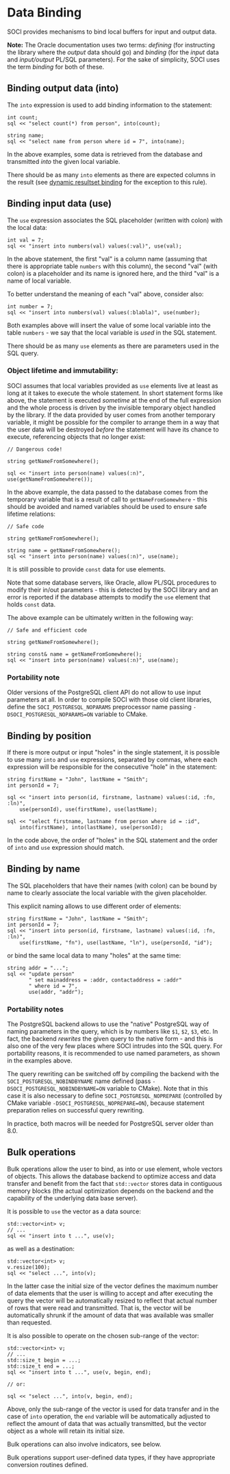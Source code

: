 # Data Binding

SOCI provides mechanisms to bind local buffers for input and output data.

**Note:** The Oracle documentation uses two terms: *defining* (for instructing the library where the *output* data should go) and *binding* (for the *input* data and *input/output* PL/SQL parameters). For the sake of simplicity, SOCI uses the term *binding* for both of these.

## Binding output data (into)

The `into` expression is used to add binding information to
the statement:

    int count;
    sql << "select count(*) from person", into(count);

    string name;
    sql << "select name from person where id = 7", into(name);

In the above examples, some data is retrieved from the database and transmitted *into* the given local variable.

There should be as many `into` elements as there are expected columns in the result (see [dynamic resultset binding](#dynamic") for the exception to this rule).

## Binding input data (use)

The `use` expression associates the SQL placeholder (written with colon) with the local data:

    int val = 7;
    sql << "insert into numbers(val) values(:val)", use(val);

In the above statement, the first "val" is a column name (assuming that there is appropriate table `numbers` with this column), the second "val" (with colon) is a placeholder and its name is ignored here, and the third "val" is a name of local variable.

To better understand the meaning of each "val" above, consider also:

    int number = 7;
    sql << "insert into numbers(val) values(:blabla)", use(number);

Both examples above will insert the value of some local variable into the table `numbers` - we say that the local variable is *used* in the SQL statement.

There should be as many `use` elements as there are parameters used in the SQL query.

### Object lifetime and immutability:

SOCI assumes that local variables provided as `use` elements live at least as long at it takes to execute the whole statement.
In short statement forms like above, the statement is executed *sometime* at the end of the full expression and the whole process is driven by the invisible temporary object handled by the library.
If the data provided by user comes from another temporary variable, it might be possible for the compiler to arrange them in a way that the user data will be destroyed *before* the statement will have its chance to execute, referencing objects that no longer exist:

    // Dangerous code!

    string getNameFromSomewhere();

    sql << "insert into person(name) values(:n)", use(getNameFromSomewhere());

In the above example, the data passed to the database comes from the temporary variable that is a result of call to `getNameFromSomewhere` - this should be avoided and named variables should be used to ensure safe lifetime relations:

    // Safe code
    
    string getNameFromSomewhere();

    string name = getNameFromSomewhere();
    sql << "insert into person(name) values(:n)", use(name);

It is still possible to provide `const` data for use elements.

Note that some database servers, like Oracle, allow PL/SQL procedures to modify their in/out parameters - this is detected by the SOCI library and an error is reported if the database attempts to modify the `use` element that holds `const` data.

The above example can be ultimately written in the following way:

    // Safe and efficient code

    string getNameFromSomewhere();

    string const& name = getNameFromSomewhere();
    sql << "insert into person(name) values(:n)", use(name);

### Portability note

Older versions of the PostgreSQL client API do not allow to use input parameters at all.
In order to compile SOCI with those old client libraries, define the `SOCI_POSTGRESQL_NOPARAMS` preprocessor name passing `-DSOCI_POSTGRESQL_NOPARAMS=ON` variable to CMake.

## Binding by position

If there is more output or input "holes" in the single statement, it is possible to use many `into` and `use` expressions, separated by commas, where each expression will be responsible for the consecutive "hole" in the statement:

    string firstName = "John", lastName = "Smith";
    int personId = 7;

    sql << "insert into person(id, firstname, lastname) values(:id, :fn, :ln)",
        use(personId), use(firstName), use(lastName);

    sql << "select firstname, lastname from person where id = :id",
        into(firstName), into(lastName), use(personId);

In the code above, the order of "holes" in the SQL statement and the order of `into` and `use` expression should match.

## Binding by name

The SQL placeholders that have their names (with colon) can be bound by name to clearly associate the local variable with the given placeholder.

This explicit naming allows to use different order of elements:

    string firstName = "John", lastName = "Smith";
    int personId = 7;
    sql << "insert into person(id, firstname, lastname) values(:id, :fn, :ln)",
        use(firstName, "fn"), use(lastName, "ln"), use(personId, "id");

or bind the same local data to many "holes" at the same time:

    string addr = "...";
    sql << "update person"
           " set mainaddress = :addr, contactaddress = :addr"
           " where id = 7",
           use(addr, "addr");

### Portability notes

The PostgreSQL backend allows to use the "native" PostgreSQL way of naming parameters in the query, which is by numbers like `$1`, `$2`, `$3`, etc.
In fact, the backend *rewrites* the given query to the native form - and this is also one of the very few places where SOCI intrudes into the SQL query.
For portability reasons, it is recommended to use named parameters, as shown in the examples above.

The query rewriting can be switched off by compiling the backend with the `SOCI_POSTGRESQL_NOBINDBYNAME` name defined (pass `-DSOCI_POSTGRESQL_NOBINDBYNAME=ON` variable to CMake).
Note that in this case it is also necessary to define `SOCI_POSTGRESQL_NOPREPARE` (controlled by CMake variable `-DSOCI_POSTGRESQL_NOPREPARE=ON`), because statement preparation relies on successful query rewriting.

In practice, both macros will be needed for PostgreSQL server older than 8.0.

## Bulk operations

Bulk operations allow the user to bind, as into or use element, whole vectors of objects.
This allows the database backend to optimize access and data transfer and benefit from the fact that `std::vector` stores data in contiguous memory blocks (the actual optimization depends on the backend and the capability of the underlying data base server).

It is possible to `use` the vector as a data source:

    std::vector<int> v;
    // ...
    sql << "insert into t ...", use(v);

as well as a destination:

    std::vector<int> v;
    v.resize(100);
    sql << "select ...", into(v);

In the latter case the initial size of the vector defines the maximum number of data elements that the user is willing to accept and after executing the query the vector will be automatically resized to reflect that actual number of rows that were read and transmitted.
That is, the vector will be automatically shrunk if the amount of data that was available was smaller than requested.

It is also possible to operate on the chosen sub-range of the vector:

    std::vector<int> v;
    // ...
    std::size_t begin = ...;
    std::size_t end = ...;
    sql << "insert into t ...", use(v, begin, end);

    // or:

    sql << "select ...", into(v, begin, end);

Above, only the sub-range of the vector is used for data transfer and in the case of `into` operation, the `end` variable will be automatically adjusted to reflect the amount of data that was actually transmitted, but the vector object as a whole will retain its initial size.

Bulk operations can also involve indicators, see below.

Bulk operations support user-defined data types, if they have appropriate conversion routines defined.
